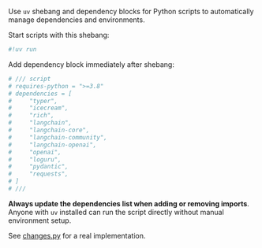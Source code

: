 Use `uv` shebang and dependency blocks for Python scripts to automatically manage dependencies and environments.

Start scripts with this shebang:

```python
#!uv run
```

Add dependency block immediately after shebang:

```python
# /// script
# requires-python = ">=3.8"
# dependencies = [
#     "typer",
#     "icecream",
#     "rich",
#     "langchain",
#     "langchain-core",
#     "langchain-community",
#     "langchain-openai",
#     "openai",
#     "loguru",
#     "pydantic",
#     "requests",
# ]
# ///
```

**Always update the dependencies list when adding or removing imports**. Anyone with `uv` installed can run the script directly without manual environment setup.

See [changes.py](mdc:changes.py) for a real implementation.
